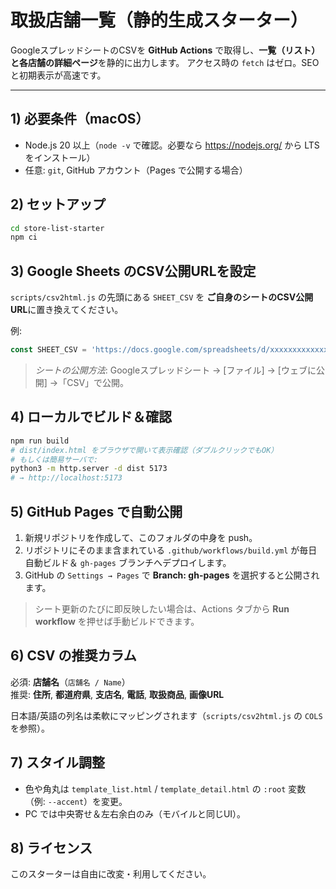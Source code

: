 # 取扱店舗一覧（静的生成スターター）

GoogleスプレッドシートのCSVを **GitHub Actions** で取得し、**一覧（リスト）**と**各店舗の詳細ページ**を静的に出力します。
アクセス時の `fetch` はゼロ。SEOと初期表示が高速です。

---

## 1) 必要条件（macOS）

- Node.js 20 以上（`node -v` で確認。必要なら https://nodejs.org/ から LTS をインストール）
- 任意: `git`, GitHub アカウント（Pages で公開する場合）

## 2) セットアップ

```bash
cd store-list-starter
npm ci
```

## 3) Google Sheets のCSV公開URLを設定

`scripts/csv2html.js` の先頭にある `SHEET_CSV` を **ご自身のシートのCSV公開URL**に置き換えてください。

例:
```js
const SHEET_CSV = 'https://docs.google.com/spreadsheets/d/xxxxxxxxxxxxxxxx/export?format=csv';
```

> *シートの公開方法*: Googleスプレッドシート → [ファイル] → [ウェブに公開] →「CSV」で公開。

## 4) ローカルでビルド＆確認

```bash
npm run build
# dist/index.html をブラウザで開いて表示確認（ダブルクリックでもOK）
# もしくは簡易サーバで:
python3 -m http.server -d dist 5173
# → http://localhost:5173
```

## 5) GitHub Pages で自動公開

1. 新規リポジトリを作成して、このフォルダの中身を push。
2. リポジトリにそのまま含まれている `.github/workflows/build.yml` が毎日自動ビルド＆ `gh-pages` ブランチへデプロイします。
3. GitHub の `Settings → Pages` で **Branch: gh-pages** を選択すると公開されます。

> シート更新のたびに即反映したい場合は、Actions タブから **Run workflow** を押せば手動ビルドできます。

## 6) CSV の推奨カラム

必須: **店舗名**（`店舗名 / Name`）  
推奨: **住所**, **都道府県**, **支店名**, **電話**, **取扱商品**, **画像URL**

日本語/英語の列名は柔軟にマッピングされます（`scripts/csv2html.js` の `COLS` を参照）。

## 7) スタイル調整

- 色や角丸は `template_list.html` / `template_detail.html` の `:root` 変数（例: `--accent`）を変更。
- PC では中央寄せ＆左右余白のみ（モバイルと同じUI）。

## 8) ライセンス

このスターターは自由に改変・利用してください。
